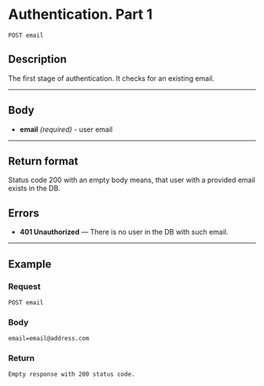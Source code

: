 # Authentication. Part 1

``` Text
POST email
```

## Description

The first stage of authentication. It checks for an existing email.

***

## Body

- **email** *(required)* - user email

***

## Return format

Status code 200 with an empty body means, that user with a provided email exists in the DB.

## Errors

- **401 Unauthorized** — There is no user in the DB with such email.

***

## Example

### Request

``` Text
POST email
```

### Body

``` Text
email=email@address.com
```

### Return

``` Text
Empty response with 200 status code.
```
